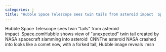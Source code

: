 ```yaml
---
categories: j
title: "Hubble Space Telescope sees twin tails from asteroid impact  Spacecom"
---
```

Hubble Space Telescope sees twin "tails" from asteroid impact&nbsp;&nbsp;Space.comHubble shows view of "unexpected" twin tail created by NASA spacecraft slamming into asteroid&nbsp;&nbsp;CNNThe asteroid NASA crashed into looks like a comet now, with a forked tail, Hubble image reveals&nbsp;&nbsp;msn